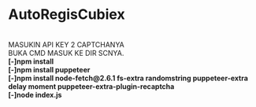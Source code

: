 # AutoRegisCubiex
<BR>
  MASUKIN API KEY 2 CAPTCHANYA<BR>
  BUKA CMD MASUK KE DIR SCNYA.<BR><b>
  [-]npm install <br>
  [-]npm install puppeteer<br>
  [-]npm install node-fetch@2.6.1 fs-extra randomstring puppeteer-extra delay moment puppeteer-extra-plugin-recaptcha<br>
  [-]node index.js
